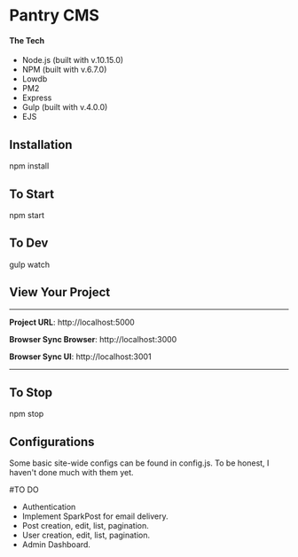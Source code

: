 # Pantry CMS

#### The Tech

- Node.js (built with v.10.15.0)
- NPM (built with v.6.7.0)
- Lowdb
- PM2
- Express
- Gulp (built with v.4.0.0)
- EJS

## Installation

npm install

## To Start
npm start

## To Dev
gulp watch

## View Your Project

---
**Project URL**:  http://localhost:5000

**Browser Sync Browser**:  http://localhost:3000

**Browser Sync UI**:  http://localhost:3001

---

## To Stop

npm stop

## Configurations

Some basic site-wide configs can be found in config.js.  To be honest, I haven't done much with them yet.

#TO DO

- Authentication
- Implement SparkPost for email delivery.
- Post creation, edit, list, pagination.
- User creation, edit, list, pagination.
- Admin Dashboard.